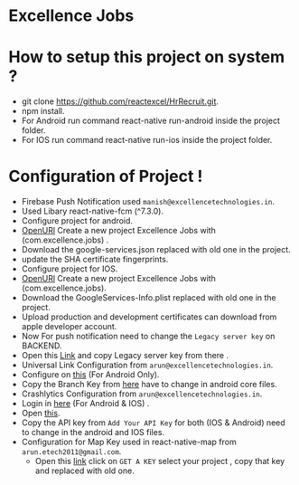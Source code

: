# Excellence Jobs

# How to setup this project on system ?
* git clone https://github.com/reactexcel/HrRecruit.git.
* npm install.
* For Android run command react-native run-android inside the project folder.
* For IOS run command react-native run-ios inside the project folder.

# Configuration of Project !
* Firebase Push Notification used ```manish@excellencetechnologies.in```.
 * Used Libary react-native-fcm (^7.3.0).
 * Configure project for android.
 * [OpenURl](https://console.firebase.google.com/u/0/) Create a new project Excellence Jobs with (com.excellence.jobs) .
 * Download the google-services.json replaced with old one in the project.
 * update the SHA certificate fingerprints.
 * Configure project for IOS.
 * [OpenURl](https://console.firebase.google.com/u/0/) Create a new project Excellence Jobs with (com.excellence.jobs).
 * Download the GoogleServices-Info.plist replaced with old one in the project.
 * Upload production and development certificates can download from apple developer account.
 * Now For push notification need to change the ```Legacy server key``` on BACKEND.
 * Open this [Link](https://console.firebase.google.com/u/0/project/excellence-jobs-b45cc/settings/cloudmessaging/ios:com.excellence.jobs ) and copy Legacy server key from there .
* Universal Link Configuration from ```arun@excellencetechnologies.in```.
 * Configure on [this](https://branch.io/) (For Android Only).
 * Copy the Branch Key from [here](https://dashboard.branch.io/account-settings/app) have to change in android core files.
* Crashlytics Configuration from ```arun@excellencetechnologies.in```.
 * Login in [here](https://www.fabric.io/) (For Android & IOS) .
 * Open [this](https://fabric.io/kits/android/crashlytics/install).
 * Copy the API key from ```Add Your API Key``` for both (IOS & Android) need to change in the android and IOS files.
* Configuration for Map Key used in react-native-map from ```arun.etech2011@gmail.com```.
  * Open this [link](https://developers.google.com/maps/documentation/android-api/signup) click on ```GET A KEY``` select your project , copy that key and replaced with old one.

